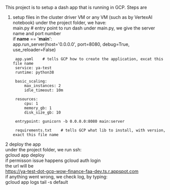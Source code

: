 This project is to setup a dash app that is running in GCP. 
Steps are

1. setup files in the cluster driver VM	or any VM (such as by VertexAI notebook)
	under the project folder, we have:		
		main.py	# entry point to run dash
		under main.py, we give the server name and port number	
		if __name__ == '__main__':	
		    app.run_server(host='0.0.0.0', port=8080, debug=True, use_reloader=False)	
			
		app.yaml	# tells GCP how to create the application, excat this file name
		service: ya-test	
		runtime: python38
			
		basic_scaling:	
		    max_instances: 2	
		    idle_timeout: 10m	
			
		resources:	
		    cpu: 1	
		    memory_gb: 1	
		    disk_size_gb: 10	
			
		entrypoint: gunicorn -b 0.0.0.0:8080 main:server	
			
		requirements.txt	# tells GCP what lib to install, with version, exact this file name
			
2	deploy the app		
	under the project folder, we run ssh:		
	gcloud app deploy	
        if permisson issue happens
        gcloud auth login	
	the url will be		
	https://ya-test-dot-gcp-wow-finance-faa-dev.ts.r.appspot.com		
	if anything went wrong, we check log, by typing:		
	gcloud app logs tail -s default		
